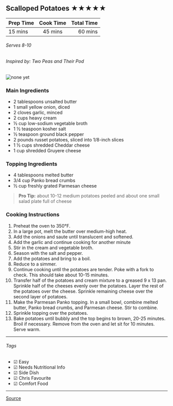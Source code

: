 ## Scalloped Potatoes ★★★★★

| Prep Time  | Cook Time    | Total Time  |
| ---------- |:------------:| -----------:|
| 15 mins    | 45 mins      | 60 mins     |


###### Serves 8-10
###### Inspired by: Two Peas and Their Pod

![none yet](http://i.imgur.com/IUevUVwl.png)

### Main Ingredients

* 2 tablespoons unsalted butter
* 1 small yellow onion, diced
* 2 cloves garlic, minced
* 2 cups heavy cream
* ½ cup low-sodium vegetable broth
* 1 ½ teaspoon kosher salt
* ½ teaspoon ground black pepper
* 2 pounds russet potatoes, sliced into 1/8-inch slices
* 1 ½ cups shredded Cheddar cheese
* 1 cup shredded Gruyere cheese

### Topping Ingredients
* 4 tablespoons melted butter
* 3/4 cup Panko bread crumbs
* ½ cup freshly grated Parmesan cheese

> **Pro Tip:** about 10-12 medium potatoes peeled and about one small salad plate full of cheese

### Cooking Instructions

1. Preheat the oven to 350°F.
2. In a large pot, melt the butter over medium-high heat. 
3. Add the onions and saute until translucent and softened. 
4. Add the garlic and continue cooking for another minute
5. Stir in the cream and vegetable broth.
6. Season with the salt and pepper.
7. Add the potatoes and bring to a boil.
8. Reduce to a simmer.
9. Continue cooking until the potatoes are tender. Poke with a fork to check. This should take about 10-15 minutes.
10. Transfer half of the potatoes and cream mixture to a greased 9 x 13 pan. Sprinkle half of the cheeses evenly over the potatoes. Layer the rest of the potatoes over the cheese. Sprinkle remaining cheese over the second layer of potatoes.
11. Make the Parmesan Panko topping. In a small bowl, combine melted butter, Panko bread crumbs, and Parmesan cheese. Stir to combine.
12. Sprinkle topping over the potatoes.
13. Bake potatoes until bubbly and the top begins to brown, 20-25 minutes. Broil if necessary. Remove from the oven and let sit for 10 minutes. Serve warm.


---

###### Tags
- ☑ Easy
- ☑ Needs Nutritional Info
- ☑ Side Dish
- ☑ Chris Favourite
- ☑ Comfort Food

---

[Source](http://www.twopeasandtheirpod.com/parmesan-crusted-scalloped-potatoes/#_a5y_p=1496216)

